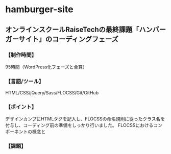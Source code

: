 # hamburger-site
## オンラインスクールRaiseTechの最終課題「ハンバーガーサイト」のコーディングフェーズ

### 【制作時間】
95時間（WordPress化フェーズと合算）

### 【言語/ツール】
HTML/CSS/jQuery/Sass/FLOCSS/Git/GitHub

### 【ポイント】
デザインカンプにHTMLタグを記入し、FLOCSSの命名規則に従ったクラス名を付与し、コーディング前の準備をしっかり行いました。
FLOCSSにおけるコンポーネントの概念と

### 【課題】

